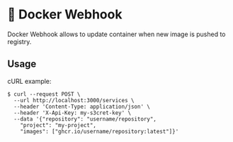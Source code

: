 # 🐳 Docker Webhook

Docker Webhook allows to update container when new image is pushed to registry.

## Usage

cURL example:

```shell
$ curl --request POST \
  --url http://localhost:3000/services \
  --header 'Content-Type: application/json' \
  --header 'X-Api-Key: my-s3cret-key' \
  --data '{"repository": "username/repository",
    "project": "my-project",
    "images": ["ghcr.io/username/repository:latest"]}'
```
